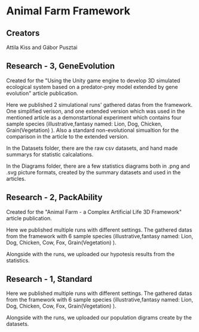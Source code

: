 # Animal Farm Framework

## Creators
Attila Kiss
and
Gábor Pusztai

## Research - 3, GeneEvolution

Created for the "Using the Unity game engine to develop 3D simulated ecological system based on a predator-prey model extended by gene evolution" article publication.

Here we published 2 simulational runs' gathered datas from the framework. One simplified verison, and one extended version which was used in the mentioned article as a demonstartional experiment which contains four sample species (illustrative,fantasy named: Lion, Dog, Chicken, Grain(Vegetation) ). Also a standard non-evolutional simualtion for the comparison in the article to the extended version.

In the Datasets folder, there are the raw csv datasets, and hand made summarys for statistic calcalations.

In the Diagrams folder, there are a few statistics diagrams both in .png and .svg picture formats, created by the summary datasets and used in the articles.

## Research - 2, PackAbility

Created for the "Animal Farm - a Complex Artificial Life 3D Framework" article publication.

Here we published multiple runs with different settings. The gathered datas from the framework with 6 sample species (illustrative,fantasy named: Lion, Dog, Chicken, Cow, Fox, Grain(Vegetation) ).

Alongside with the runs, we uploaded our hypotesis results from the statistics.

## Research - 1, Standard

Here we published multiple runs with different settings. The gathered datas from the framework with 6 sample species (illustrative,fantasy named: Lion, Dog, Chicken, Cow, Fox, Grain(Vegetation) ).

Alongside with the runs, we uploaded our population digrams create by the datasets.
